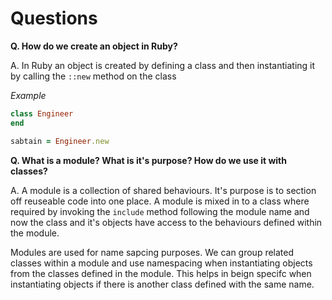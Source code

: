# Questions


**Q. How do we create an object in Ruby?**

A. In Ruby an object is created by defining a class and then instantiating it by calling the `::new` method on the class

*Example*

```ruby
class Engineer
end

sabtain = Engineer.new

```

**Q. What is a module? What is it's purpose? How do we use it with classes?**

A. A module is a collection of shared behaviours. It's purpose is to section off reuseable code into one place. A module is mixed in to a class where required by invoking the `include` method following the module name and now the class and it's objects have access to the behaviours defined within the module.

 Modules are used for name sapcing purposes. We can group related classes within a module and use namespacing when instantiating objects from the classes defined in the module. This helps in beign specifc when instantiating objects if there is another class defined with the same name.



